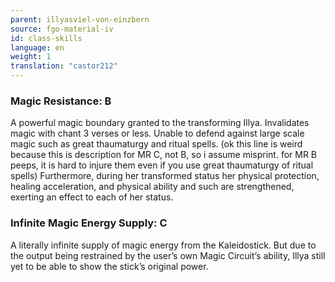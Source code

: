```yaml
---
parent: illyasviel-von-einzbern
source: fgo-material-iv
id: class-skills
language: en
weight: 1
translation: "castor212"
---
```


### Magic Resistance: B

A powerful magic boundary granted to the transforming Illya.
Invalidates magic with chant 3 verses or less.
Unable to defend against large scale magic such as great thaumaturgy and ritual spells. (ok this line is weird because this is description for MR C, not B, so i assume misprint. for MR B peeps, it is hard to injure them even if you use great thaumaturgy of ritual spells)
Furthermore, during her transformed status her physical protection, healing acceleration, and physical ability and such are strengthened, exerting an effect to each of her status.

### Infinite Magic Energy Supply: C

A literally infinite supply of magic energy from the Kaleidostick.
But due to the output being restrained by the user’s own Magic Circuit’s ability, Illya still yet to be able to show the stick’s original power.
